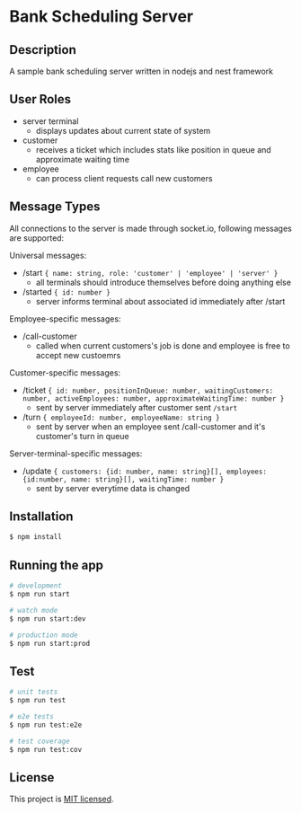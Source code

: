 # Bank Scheduling Server

## Description

A sample bank scheduling server written in nodejs and nest framework

## User Roles

- server terminal
  - displays updates about current state of system
- customer
  - receives a ticket which includes stats like position in queue and approximate waiting time
- employee
  - can process client requests call new customers

## Message Types

All connections to the server is made through socket.io, following messages are supported:

Universal messages:
- /start `{ name: string, role: 'customer' | 'employee' | 'server' }`
  - all terminals should introduce themselves before doing anything else
- /started `{ id: number }`
  - server informs terminal about associated id immediately after /start

Employee-specific messages:
- /call-customer
  - called when current customers's job is done and employee is free to accept new custoemrs

Customer-specific messages:
- /ticket `{ id: number, positionInQueue: number, waitingCustomers: number, activeEmployees: number, approximateWaitingTime: number }`
  - sent by server immediately after customer sent `/start`
- /turn `{ employeeId: number, employeeName: string }`
  - sent by server when an employee sent /call-customer and it's customer's turn in queue

Server-terminal-specific messages:
- /update `{ customers: {id: number, name: string}[], employees: {id:number, name: string}[], waitingTime: number }`
  - sent by server everytime data is changed


## Installation

```bash
$ npm install
```

## Running the app

```bash
# development
$ npm run start

# watch mode
$ npm run start:dev

# production mode
$ npm run start:prod
```

## Test

```bash
# unit tests
$ npm run test

# e2e tests
$ npm run test:e2e

# test coverage
$ npm run test:cov
```

## License

This project is [MIT licensed](LICENSE).
